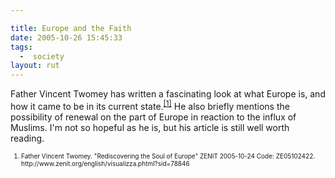 ```yaml
---

title: Europe and the Faith
date: 2005-10-26 15:45:33
tags:
  -  society
layout: rut
---
```


<p>Father Vincent Twomey has written a fascinating look at what Europe is, and how it came to be in its current state.<sup><a href="http://www.zenit.org/english/visualizza.phtml?sid=78846" title="Rediscovering the Soul of Europe">[1]</a></sup> He also briefly mentions the possibility of renewal on the part of Europe in reaction to the influx of Muslims.  I'm not so hopeful as he is, but his article is still well worth reading.</p>  <font size="-2"> <ol> <li>Father Vincent Twomey.  "Rediscovering the Soul of Europe" ZENIT 2005-10-24 Code: ZE05102422. http://www.zenit.org/english/visualizza.phtml?sid=78846 </li> </ol> </font>

